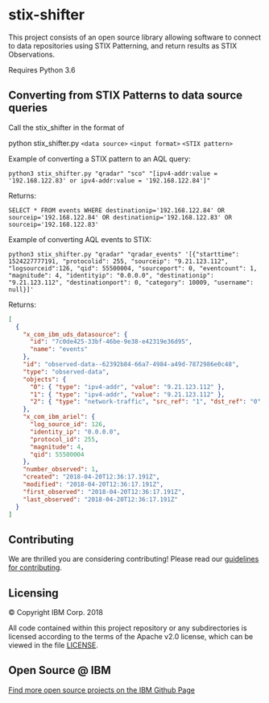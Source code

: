# stix-shifter

This project consists of an open source library allowing software to connect to data repositories using STIX Patterning, and return results as STIX Observations.

Requires Python 3.6

## Converting from STIX Patterns to data source queries

Call the stix_shifter in the format of

python stix_shifter.py `<data source>` `<input format>` `<STIX pattern>`

Example of converting a STIX pattern to an AQL query:

`python3 stix_shifter.py "qradar" "sco" "[ipv4-addr:value = '192.168.122.83' or ipv4-addr:value = '192.168.122.84']"`

Returns:

`SELECT * FROM events WHERE destinationip='192.168.122.84' OR sourceip='192.168.122.84' OR destinationip='192.168.122.83' OR sourceip='192.168.122.83'`

Example of converting AQL events to STIX:

`python3 stix_shifter.py "qradar" "qradar_events" '[{"starttime": 1524227777191, "protocolid": 255, "sourceip": "9.21.123.112", "logsourceid":126, "qid": 55500004, "sourceport": 0, "eventcount": 1, "magnitude": 4, "identityip": "0.0.0.0", "destinationip": "9.21.123.112", "destinationport": 0, "category": 10009, "username": null}]'`

Returns:

```json
[
  {
    "x_com_ibm_uds_datasource": {
      "id": "7c0de425-33bf-46be-9e38-e42319e36d95",
      "name": "events"
    },
    "id": "observed-data--62392b84-66a7-4984-a49d-7872986e0c48",
    "type": "observed-data",
    "objects": {
      "0": { "type": "ipv4-addr", "value": "9.21.123.112" },
      "1": { "type": "ipv4-addr", "value": "9.21.123.112" },
      "2": { "type": "network-traffic", "src_ref": "1", "dst_ref": "0" }
    },
    "x_com_ibm_ariel": {
      "log_source_id": 126,
      "identity_ip": "0.0.0.0",
      "protocol_id": 255,
      "magnitude": 4,
      "qid": 55500004
    },
    "number_observed": 1,
    "created": "2018-04-20T12:36:17.191Z",
    "modified": "2018-04-20T12:36:17.191Z",
    "first_observed": "2018-04-20T12:36:17.191Z",
    "last_observed": "2018-04-20T12:36:17.191Z"
  }
]
```

## Contributing

We are thrilled you are considering contributing!
Please read our [guidelines for contributing](CONTRIBUTING.md).

## Licensing

:copyright: Copyright IBM Corp. 2018

All code contained within this project repository or any
subdirectories is licensed according to the terms of the Apache v2.0 license,
which can be viewed in the file [LICENSE](LICENSE).

## Open Source @ IBM

[Find more open source projects on the IBM Github Page](http://ibm.github.io/)
